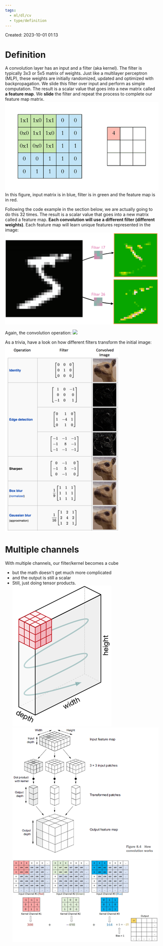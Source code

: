 ```yaml
---
tags:
  - ml/dl/cv
  - type/definition
---
```

Created: 2023-10-01 01:13
# Definition

A convolution layer has an input and a filter (aka kernel). The filter is typically 3x3 or 5x5 matrix of weights. Just like a multilayer perceptron (MLP), these weights are initially randomized, updated and optimized with backpropagation. We slide this filter over input and perform as simple computation. The result is a scalar value that goes into a new matrix called **a feature map**. We **slide** the filter and repeat the process to complete our feature map matrix. 
![](/img/cv-cnn-filter.gif)
In this figure, input matrix is in blue, filter is in green and the feature map is in red.

Following the code example in the section below, we are actually going to do this 32 times. The result is a scalar value that goes into a new matrix called a feature map. **Each convolution will use a different filter (different weights)**. Each feature map will learn unique features represented in the image:
![](/img/cv-filter-focus.png)

Again, the convolution operation:
![](/img/cv-convolution-operation.webp)

As a trivia, have a look on how different filters transform the initial image:
![](/img/cv-filter-examples.png)

# Multiple channels

With multiple channels, our filter/kernel becomes a cube
- but the math doesn't get much more complicated
- and the output is still a scalar
- Still, just doing tensor products.
![](/img/cv-convolution-multiple-channels.png)
![](/img/cv-convolution-multiple-channels-1.png)
![](/img/cv-convolution-multiple-channels-2.gif)
